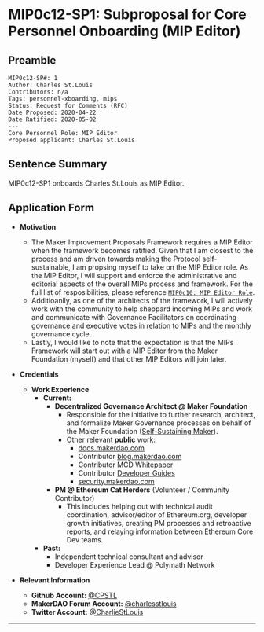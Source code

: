 # MIP0c12-SP1: Subproposal for Core Personnel Onboarding (MIP Editor) 

## Preamble
```
MIP0c12-SP#: 1
Author: Charles St.Louis
Contributors: n/a
Tags: personnel-xboarding, mips
Status: Request for Comments (RFC)
Date Proposed: 2020-04-22
Date Ratified: 2020-05-02
---
Core Personnel Role: MIP Editor
Proposed applicant: Charles St.Louis
```

## Sentence Summary
MIP0c12-SP1 onboards Charles St.Louis as MIP Editor.

## Application Form
    
- **Motivation**
    - The Maker Improvement Proposals Framework requires a MIP Editor when the framework becomes ratified. Given that I am closest to the process and am driven towards making the Protocol self-sustainable, I am propsing myself to take on the MIP Editor role. As the MIP Editor, I will support and enforce the administrative and editorial aspects of the overall MIPs process and framework. For the full list of resposibilities, please reference [`MIP0c10: MIP Editor Role`](https://github.com/makerdao/mips/blob/master/MIP0/mip0.md#mip0c10-mip-editor-role).
    - Additioanlly, as one of the architects of the framework, I will actively work with the community to help sheppard incoming MIPs and work and communicate with Governance Facilitators on coordinating governance and executive votes in relation to MIPs and the monthly governance cycle.
    - Lastly, I would like to note that the expectation is that the MIPs Framework will start out with a MIP Editor from the Maker Foundation (myself) and that other MIP Editors will join later.
    
- **Credentials**
	- **Work Experience**
		- **Current:** 
			- **Decentralized Governance Architect @ Maker Foundation**
				- Responsible for the initiative to further research, architect, and formalize Maker Governance processes on behalf of the Maker Foundation ([Self-Sustaining Maker](https://forum.makerdao.com/t/the-maker-foundation-s-vision-of-a-self-sustaining-makerdao-initiation-of-maker-improvement-proposals-mips-framework/1882)).
				- Other relevant **public** work: 
					- [docs.makerdao.com](http://docs.makerdao.com/)
					- Contributor [blog.makerdao.com](https://blog.makerdao.com/)
					- Contributor [MCD Whitepaper](https://makerdao.com/en/whitepaper) 
					- Contributor [Developer Guides](https://github.com/makerdao/developerguides) 
					- [security.makerdao.com](http://security.makerdoa.com/)
			- **PM @ Ethereum Cat Herders** (Volunteer / Community Contributor) 
				- This includes helping out with technical audit coordination, advisor/editor of Ethereum.org, developer growth initiatives, creating PM processes and retroactive reports, and relaying information between Ethereum Core Dev teams.
		- **Past:** 
		    - Independent technical consultant and advisor
			- Developer Experience Lead @ Polymath Network


- **Relevant Information**
    - **Github Account:** [@CPSTL](https://github.com/CPSTL)
    - **MakerDAO Forum Account:** [@charlesstlouis](https://forum.makerdao.com/u/charlesstlouis/summary)
    - **Twitter Account:** [@CharlieStLouis](https://twitter.com/CharlieStLouis)
---
